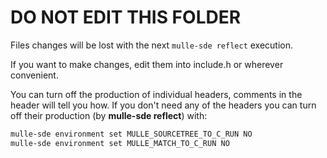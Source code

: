 # DO NOT EDIT THIS FOLDER

Files changes will be lost with the next `mulle-sde reflect` execution.

If you want to make changes, edit them into include.h or wherever convenient.

You can turn off the production of individual headers, comments in the
header will tell you how.  If you don't need any of the headers you can
turn off their production (by **mulle-sde reflect**) with:

```bash
mulle-sde environment set MULLE_SOURCETREE_TO_C_RUN NO
mulle-sde environment set MULLE_MATCH_TO_C_RUN NO
```

